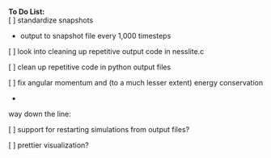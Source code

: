 **To Do List:**  
[ ] standardize snapshots  
- output to snapshot file every 1,000 timesteps  

[ ] look into cleaning up repetitive output code in nesslite.c

[ ] clean up repetitive code in python output files

[ ] fix angular momentum and (to a much lesser extent) energy conservation

-

way down the line:

[ ] support for restarting simulations from output files?

[ ] prettier visualization?

